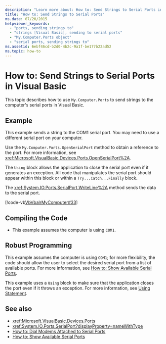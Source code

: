 ```yaml
---
description: "Learn more about: How to: Send Strings to Serial Ports in Visual Basic"
title: "How to: Send Strings to Serial Ports"
ms.date: 07/20/2015
helpviewer_keywords: 
  - "ports, sending strings to"
  - "strings [Visual Basic], sending to serial ports"
  - "My.Computer.Ports object"
  - "serial ports, sending strings to"
ms.assetid: 6ebf46cd-b2d0-4b2c-9a1f-be177b22ad52
ms.topic: how-to
---
```

# How to: Send Strings to Serial Ports in Visual Basic

This topic describes how to use `My.Computer.Ports` to send strings to the computer's serial ports in Visual Basic.  
  
## Example  

 This example sends a string to the COM1 serial port. You may need to use a different serial port on your computer.  
  
 Use the `My.Computer.Ports.OpenSerialPort` method to obtain a reference to the port. For more information, see <xref:Microsoft.VisualBasic.Devices.Ports.OpenSerialPort%2A>.  
  
 The `Using` block allows the application to close the serial port even if it generates an exception. All code that manipulates the serial port should appear within this block or within a `Try...Catch...Finally` block.  
  
 The <xref:System.IO.Ports.SerialPort.WriteLine%2A> method sends the data to the serial port.  
  
 [!code-vb[VbVbalrMyComputer#33](~/samples/snippets/visualbasic/VS_Snippets_VBCSharp/VbVbalrMyComputer/VB/Class2.vb#33)]  
  
## Compiling the Code  
  
- This example assumes the computer is using `COM1`.  
  
## Robust Programming  

 This example assumes the computer is using `COM1`; for more flexibility, the code should allow the user to select the desired serial port from a list of available ports. For more information, see [How to: Show Available Serial Ports](how-to-show-available-serial-ports.md).  
  
 This example uses a `Using` block to make sure that the application closes the port even if it throws an exception. For more information, see [Using Statement](../../../language-reference/statements/using-statement.md).  
  
## See also

- <xref:Microsoft.VisualBasic.Devices.Ports>
- <xref:System.IO.Ports.SerialPort?displayProperty=nameWithType>
- [How to: Dial Modems Attached to Serial Ports](how-to-dial-modems-attached-to-serial-ports.md)
- [How to: Show Available Serial Ports](how-to-show-available-serial-ports.md)
